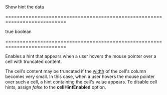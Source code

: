 <!--**
/*-------------------------------------------
    Auto-generated file. Do not modify.
-------------------------------------------

**-->
<!--d-->Show hint the data<!--/d-->
===========================================================================
<!--default-->true<!--/default-->
<!--type-->boolean<!--/type-->
===========================================================================

<!--shortDescription-->
Enables a hint that appears when a user hovers the mouse pointer over a cell with truncated content.
<!--/shortDescription-->

<!--fullDescription-->
The cell's content may be truncated if the [width](/Documentation/ApiReference/UI_Widgets/dxDataGrid/Configuration/columns/#width) of the cell's column becomes very small. In this case, when a user hovers the mouse pointer over such a cell, a hint containing the cell's value appears. To disable cell hints, assign *false* to the **cellHintEnabled** option.
<!--/fullDescription-->